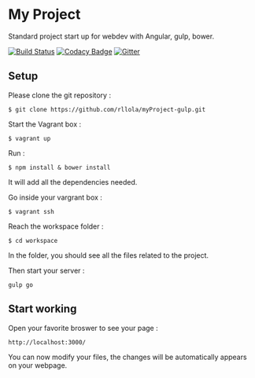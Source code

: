 # My Project 

Standard project start up for webdev with Angular, gulp, bower.

[![Build Status](https://travis-ci.org/rllola/myProject-gulp.svg?branch=master)](https://travis-ci.org/rllola/myProject-gulp)
[![Codacy Badge](https://www.codacy.com/project/badge/ff56aa3d381b4cb8913eac6d7b588e8d)](https://www.codacy.com/public/contact_5/myProject-gulp)
[![Gitter](https://badges.gitter.im/Join%20Chat.svg)](https://gitter.im/rllola/myProject-gulp?utm_source=badge&utm_medium=badge&utm_campaign=pr-badge)

## Setup

Please clone the git repository :

```
$ git clone https://github.com/rllola/myProject-gulp.git
```

Start the Vagrant box :

```
$ vagrant up
```

Run :
```
$ npm install & bower install
```

It will add all the dependencies needed.

Go inside your vargrant box :

``` 
$ vagrant ssh
```

Reach the workspace folder :

```
$ cd workspace
```

In the folder, you should see all the files related to the project.

Then start your server :
```
gulp go
```

## Start working

Open your favorite broswer to see your page :
```
http://localhost:3000/
```

You can now modify your files, the changes will be automatically appears on your webpage.

